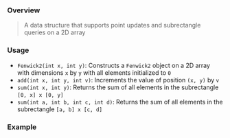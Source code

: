 ### Overview

> A data structure that supports point updates and subrectangle queries on a 2D array

### Usage

- `Fenwick2(int x, int y)`: Constructs a `Fenwick2` object on a 2D array with dimensions `x` by `y` with all elements initialized to `0`
- `add(int x, int y, int v)`: Increments the value of position `(x, y)` by `v`
- `sum(int x, int y)`: Returns the sum of all elements in the subrectangle `[0, x] x [0, y]`
- `sum(int a, int b, int c, int d)`: Returns the sum of all elements in the subrectangle `[a, b] x [c, d]`

### Example

